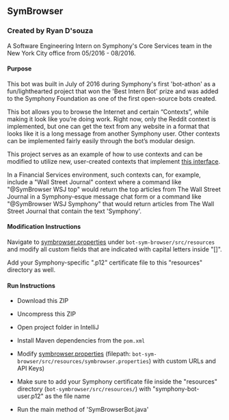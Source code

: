 ## SymBrowser

### Created by Ryan D'souza
A Software Engineering Intern on Symphony's Core Services team in the New York City office from 05/2016 - 08/2016.


#### Purpose
This bot was built in July of 2016 during Symphony's first 'bot-athon' as a fun/lighthearted project that won the 'Best Intern Bot' prize and was added to the Symphony Foundation as one of the first open-source bots created.

This bot allows you to browse the Internet and certain “Contexts”, while making it look like you’re doing work.
Right now, only the Reddit context is implemented, but one can get the text from any website in a format that looks like it is a long message from another Symphony user.
Other contexts can be implemented fairly easily through the bot’s modular design.

This project serves as an example of how to use contexts and can be modified to utilize new, user-created contexts that implement [this interface](https://github.com/symphonyoss/bot-sym-browser/blob/master/src/com/symphony/contexts/ServiceContext.java).

In a Financial Services environment, such contexts can, for example, include a "Wall Street Journal" context where a command like "@SymBrowser WSJ top" would return the top articles from The Wall Street Journal in a Symphony-esque message chat form or a command like "@SymBrowser WSJ Symphony" that would return articles from The Wall Street Journal that contain the text 'Symphony'. 


#### Modification Instructions

Navigate to [symbrowser.properties](https://github.com/symphonyoss/bot-sym-browser/blob/master/src/resources/symbrowser.properties) under `bot-sym-browser/src/resources` and modify all custom fields that are indicated with capital letters inside "[]". 

Add your Symphony-specific ".p12" certificate file to this "resources" directory as well.


#### Run Instructions

- Download this ZIP 

- Uncompress this ZIP 

- Open project folder in IntelliJ 

- Install Maven dependencies from the `pom.xml`

- Modify [symbrowser.properties](https://github.com/symphonyoss/bot-sym-browser/blob/master/src/resources/symbrowser.properties) (filepath: `bot-sym-browser/src/resources/symbrowser.properties`) with custom URLs and API Keys) 

- Make sure to add your Symphony certificate file inside the "resources" directory (`bot-symbrowser/src/resources/`) with "symphony-bot-user.p12" as the file name

- Run the main method of 'SymBrowserBot.java'

